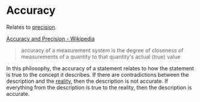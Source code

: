 # Accuracy

Relates to [precision](./precision.md).

[Accuracy and Precision - Wikipedia](https://en.wikipedia.org/wiki/Accuracy_and_precision)

> accuracy of a measurement system is the degree of closeness of measurements of a quantity to that quantity's actual (true) value

In this philosophy, the accuracy of a statement relates to how the statement is true to the concept it describes. If there are contradictions between the description and the [reality](./reality.md), then the description is not accurate. If everything from the description is true to the reality, then the description is accurate.
